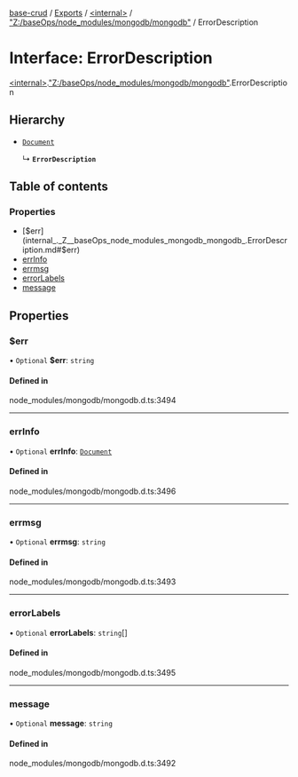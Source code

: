 [base-crud](../README.md) / [Exports](../modules.md) / [\<internal\>](../modules/internal_.md) / ["Z:/baseOps/node\_modules/mongodb/mongodb"](../modules/internal_._Z__baseOps_node_modules_mongodb_mongodb_.md) / ErrorDescription

# Interface: ErrorDescription

[\<internal\>](../modules/internal_.md).["Z:/baseOps/node\_modules/mongodb/mongodb"](../modules/internal_._Z__baseOps_node_modules_mongodb_mongodb_.md).ErrorDescription

## Hierarchy

- [`Document`](internal_.Document-1.md)

  ↳ **`ErrorDescription`**

## Table of contents

### Properties

- [$err](internal_._Z__baseOps_node_modules_mongodb_mongodb_.ErrorDescription.md#$err)
- [errInfo](internal_._Z__baseOps_node_modules_mongodb_mongodb_.ErrorDescription.md#errinfo)
- [errmsg](internal_._Z__baseOps_node_modules_mongodb_mongodb_.ErrorDescription.md#errmsg)
- [errorLabels](internal_._Z__baseOps_node_modules_mongodb_mongodb_.ErrorDescription.md#errorlabels)
- [message](internal_._Z__baseOps_node_modules_mongodb_mongodb_.ErrorDescription.md#message)

## Properties

### $err

• `Optional` **$err**: `string`

#### Defined in

node_modules/mongodb/mongodb.d.ts:3494

___

### errInfo

• `Optional` **errInfo**: [`Document`](internal_.Document-1.md)

#### Defined in

node_modules/mongodb/mongodb.d.ts:3496

___

### errmsg

• `Optional` **errmsg**: `string`

#### Defined in

node_modules/mongodb/mongodb.d.ts:3493

___

### errorLabels

• `Optional` **errorLabels**: `string`[]

#### Defined in

node_modules/mongodb/mongodb.d.ts:3495

___

### message

• `Optional` **message**: `string`

#### Defined in

node_modules/mongodb/mongodb.d.ts:3492
